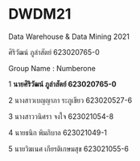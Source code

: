 # DWDM21
Data Warehouse &amp; Data Mining 2021

ศิริวัฒน์ ภูลำสัตย์ 623020765-0

Group Name : Numberone

1 **นายศิริวัฒน์ ภูลำสัตย์ 623020765-0**

2 นางสาวเบญญาภา ระภูเขียว 623020527-6

3 นางสาววนิศรา จงใจ 623021054-8

4 นายธนิก พิมภิบาล 623021049-1	

5 นายวิฆเนศ เกียรติเกษมสุข 623021055-6	
